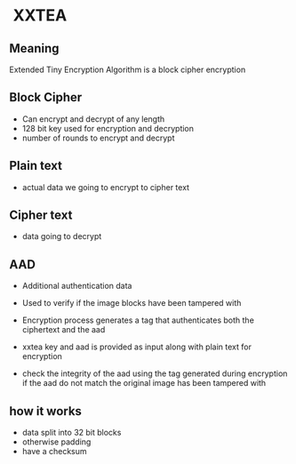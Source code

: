 #  XXTEA

## Meaning

Extended Tiny Encryption Algorithm is a block cipher encryption

## Block Cipher

- Can encrypt and decrypt of any length
- 128 bit key used for encryption and decryption
- number of rounds to encrypt and decrypt

## Plain text

- actual data we going to encrypt to cipher text

## Cipher text

- data going to decrypt

## AAD

- Additional authentication data
- Used to verify if the image blocks have been tampered with
- Encryption process generates a tag that authenticates both the ciphertext and the aad  

- xxtea key and aad is provided as input along with plain text for encryption
- check the integrity of the aad using the tag generated during encryption if the aad do not match the original
image has been tampered with

## how it works

- data split into 32 bit blocks
- otherwise padding
- have a checksum
